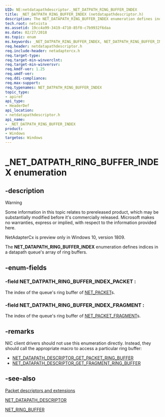 ```yaml
---
UID: NE:netdatapathdescriptor._NET_DATPATH_RING_BUFFER_INDEX
title: _NET_DATPATH_RING_BUFFER_INDEX (netdatapathdescriptor.h)
description: The NET_DATAPATH_RING_BUFFER_INDEX enumeration defines indices in a datapath queue's array of ring buffers.
tech.root: netvista
ms.assetid: 19cc4a99-3419-4710-85f0-c7b9932f6daa
ms.date: 02/27/2018
ms.topic: enum
ms.keywords: _NET_DATPATH_RING_BUFFER_INDEX, NET_DATPATH_RING_BUFFER_INDEX, 
req.header: netdatapathdescriptor.h
req.include-header: netadaptercx.h
req.target-type:
req.target-min-winverclnt:
req.target-min-winversvr:
req.kmdf-ver: 1.25
req.umdf-ver:
req.ddi-compliance:
req.max-support:
req.typenames: NET_DATPATH_RING_BUFFER_INDEX
topic_type: 
- apiref
api_type: 
- HeaderDef
api_location:
- netdatapathdescriptor.h
api_name: 
- _NET_DATPATH_RING_BUFFER_INDEX
product:
- Windows
targetos: Windows
---
```


# _NET_DATPATH_RING_BUFFER_INDEX enumeration

## -description
> [!WARNING]
> Some information in this topic relates to prereleased product, which may be substantially modified before it's commercially released. Microsoft makes no warranties, express or implied, with respect to the information provided here.
>
> NetAdapterCx is preview only in Windows 10, version 1809.

The **NET_DATAPATH_RING_BUFFER_INDEX** enumeration defines indices in a datapath queue's array of ring buffers.

## -enum-fields

### -field NET_DATPATH_RING_BUFFER_INDEX_PACKET : 
The index of the queue's ring buffer of [NET_PACKET](../netpacket/ns-netpacket-_net_packet.md)s.

### -field NET_DATPATH_RING_BUFFER_INDEX_FRAGMENT : 
The index of the queue's ring buffer of [NET_PACKET_FRAGMENT](../netpacket/ns-netpacket-_net_packet_fragment.md)s.

## -remarks
NIC client drivers should not use this enumeration directly. Instead, they should call the appropriate macro to access a particular ring buffer:

- [NET_DATAPATH_DESCRIPTOR_GET_PACKET_RING_BUFFER](nf-netdatapathdescriptor-net_datapath_descriptor_get_packet_ring_buffer.md)
- [NET_DATAPATH_DESCRIPTOR_GET_FRAGMENT_RING_BUFFER](nf-netdatapathdescriptor-net_datapath_descriptor_get_fragment_ring_buffer.md)



## -see-also

[Packet descriptors and extensions](https://docs.microsoft.com/windows-hardware/drivers/netcx/packet-descriptors-and-extensions)

[NET_DATAPATH_DESCRIPTOR](ns-netdatapathdescriptor-_net_datapath_descriptor.md)

[NET_RING_BUFFER](../netringbuffer/ns-netringbuffer-_net_ring_buffer.md)

